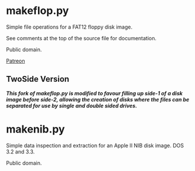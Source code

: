 # makeflop.py

Simple file operations for a FAT12 floppy disk image.

See comments at the top of the source file for documentation.

Public domain.

[Patreon](https://www.patreon.com/rainwarrior)

## TwoSide Version ##

***This fork of makeflop.py is modified to favour filling up side-1 of a disk image before side-2, allowing the creation of disks where the files can be separated for use by single and double sided drives.***

# makenib.py

Simple data inspection and extraction for an Apple II NIB disk image. DOS 3.2 and 3.3.

Public domain.
